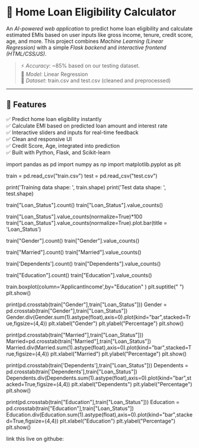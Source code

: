 # 🏡 Home Loan Eligibility Calculator
An *AI-powered web application* to predict home loan eligibility and calculate estimated EMIs based on user inputs like gross income, tenure, credit score, age, and more. This project combines *Machine Learning (Linear Regression)* with a simple *Flask backend* and *interactive frontend (HTML/CSS/JS)*.

> ⚡ *Accuracy*: ~85% based on our testing dataset.  
> 📂 *Model*: Linear Regression  
> 📝 *Dataset*: train.csv and test.csv (cleaned and preprocessed)

---

## 🚀 Features

✅ Predict home loan eligibility instantly  
✅ Calculate EMI based on predicted loan amount and interest rate  
✅ Interactive sliders and inputs for real-time feedback  
✅ Clean and responsive UI  
✅ Credit Score, Age, integrated into prediction  
✅ Built with Python, Flask, and Scikit-learn

import pandas as pd
import numpy as np
import matplotlib.pyplot as plt

train = pd.read_csv("train.csv")
test = pd.read_csv("test.csv")

print('Training data shape: ', train.shape)
print('Test data shape: ', test.shape)

train["Loan_Status"].count()
train["Loan_Status"].value_counts()

train["Loan_Status"].value_counts(normalize=True)*100
train["Loan_Status"].value_counts(normalize=True).plot.bar(title = 'Loan_Status')

train["Gender"].count()
train["Gender"].value_counts()


train["Married"].count()
train["Married"].value_counts()

train['Dependents'].count()
train["Dependents"].value_counts()

train["Education"].count()
train["Education"].value_counts()


train.boxplot(column='ApplicantIncome',by="Education" )
plt.suptitle(" ")
plt.show()


print(pd.crosstab(train["Gender"],train["Loan_Status"]))
Gender = pd.crosstab(train["Gender"],train["Loan_Status"])
Gender.div(Gender.sum(1).astype(float),axis=0).plot(kind="bar",stacked=True,figsize=(4,4))
plt.xlabel("Gender")
plt.ylabel("Percentage")
plt.show()


print(pd.crosstab(train["Married"],train["Loan_Status"]))
Married=pd.crosstab(train["Married"],train["Loan_Status"])
Married.div(Married.sum(1).astype(float),axis=0).plot(kind="bar",stacked=True,figsize=(4,4))
plt.xlabel("Married")
plt.ylabel("Percentage")
plt.show()


print(pd.crosstab(train['Dependents'],train["Loan_Status"]))
Dependents = pd.crosstab(train['Dependents'],train["Loan_Status"])
Dependents.div(Dependents.sum(1).astype(float),axis=0).plot(kind="bar",stacked=True,figsize=(4,4))
plt.xlabel("Dependents")
plt.ylabel("Percentage")
plt.show()


print(pd.crosstab(train["Education"],train["Loan_Status"]))
Education = pd.crosstab(train["Education"],train["Loan_Status"])
Education.div(Education.sum(1).astype(float),axis=0).plot(kind="bar",stacked=True,figsize=(4,4))
plt.xlabel("Education")
plt.ylabel("Percentage")
plt.show()

link this live on githube:
